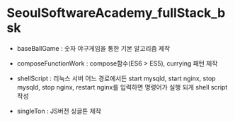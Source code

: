 # SeoulSoftwareAcademy_fullStack_bsk


* baseBallGame : 숫자 야구게임을 통한 기본 알고리즘 제작

* composeFunctionWork : compose함수(ES6 > ES5), currying 패턴 제작

* shellScript : 리눅스 서버 어느 경로에서든 start mysqld, start nginx, stop mysqld, stop nginx, restart nginx를 입력하면 명령어가 실행 되게 shell script 작성

* singleTon : JS버전 싱글톤 제작

